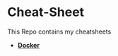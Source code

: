 # Cheat-Sheet


This Repo contains my cheatsheets

- **[Docker](https://github.com/EnesKilicaslan/Cheet-Sheet/blob/master/docker.md)**
